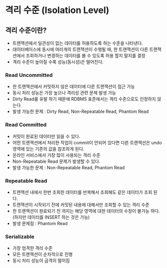 # 격리 수준 (Isolation Level)
## 격리 수준이란?
- 트랜잭션에서 일관성이 없는 데이터를 허용하도록 하는 수준을 나타낸다.
- 데이터베이스에 동시에 여러개의 트랜잭션이 수행될 때, 한 트랜잭션이 다른 트랜잭션에서 조회하거나 변경하는 데이터를 볼 수 있도록 허용 할지 말지를 결정
- 격리 수준이 높아질 수록 성능(동시성)은 떨어진다.

### Read Uncommitted
- 한 트랜잭션에서 커밋하지 않은 데이터에 다른 트랜잭션이 접근 가능
- 동시 처리 성능은 가장 높으나 격리성 관련 문제 발생 가능
- Dirty Read를 유발 하기 때문에 RDBMS 표준에서는 격리 수준으로도 인정하지 않는다
- 발생 가능한 문제 : Dirty Read, Non-Repeatable Read, Phantom Read
  
### Read Committed
- 커밋이 완료된 데이터만 읽을 수 있다.
- 어떤 트랜잭션에서 처리한 작업이 commit이 안되어 있다면 다른 트랜잭션은 undo 영역에 있는 기존의 값을 참조하게 된다.
- 온라인 서비스에서 가장 많이 사용되는 격리 수준
- Non-Repeatable Read 문제가 발생할 수 있다.
- 발생 가능한 문제 : Non-Repeatable Read, Phantom Read

### Repeatable Read
- 트랜잭션 내에서 한번 조회한 데이터를 반복해서 조회해도 같은 데이터가 조회 된다.
- 트랜잭션이 시작되기 전에 커밋된 내용에 대해서만 조회할 수 있는 격리 수준
- 한 트랜잭션이 완료되기 전 까지는 해당 영역에 대한 데이터의 수정이 불가능 하다. (하지만 데이터를 INSERT 하는 것은 가능)
- 발생 문제점 : Phantom Read

### Serializable
- 가장 엄격한 격리 수준
- 모든 트랜잭션이 순차적으로 진행
- 동시 처리 성능이 급격히 떨어짐